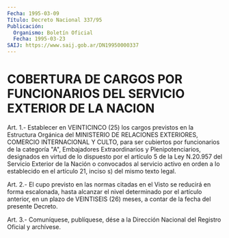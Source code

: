 ```yaml
---
Fecha: 1995-03-09
Título: Decreto Nacional 337/95
Publicación:
  Organismo: Boletín Oficial
  Fecha: 1995-03-23
SAIJ: https://www.saij.gob.ar/DN19950000337
---
```

# COBERTURA DE CARGOS POR FUNCIONARIOS DEL SERVICIO EXTERIOR DE LA NACION

<a id="1"></a>
Art. 1.- Establecer en VEINTICINCO (25) los cargos previstos en la Estructura  Orgánica  del  MINISTERIO  DE RELACIONES EXTERIORES, COMERCIO INTERNACIONAL Y CULTO, para ser cubiertos por funcionarios de  la categoría "A", Embajadores  Extraordinarios  y Plenipotenciarios,  designados  en  virtud  de  lo dispuesto por el artículo 5 de la Ley N.20.957 del Servicio Exterior  de la Nación o convocados  al  servicio  activo  en orden a lo establecido  en  el artículo 21, inciso s) del mismo texto legal.

<a id="2"></a>
Art. 2.- El cupo previsto en las normas citadas en el Visto se reducirá  en  forma escalonada, hasta alcanzar el nivel determinado por el artículo  anterior,  en un plazo de VEINTISEIS (26) meses, a contar de la fecha del presente Decreto.

<a id="3"></a>
Art. 3.- Comuníquese, publíquese, dése a la Dirección Nacional del Registro Oficial y archívese.